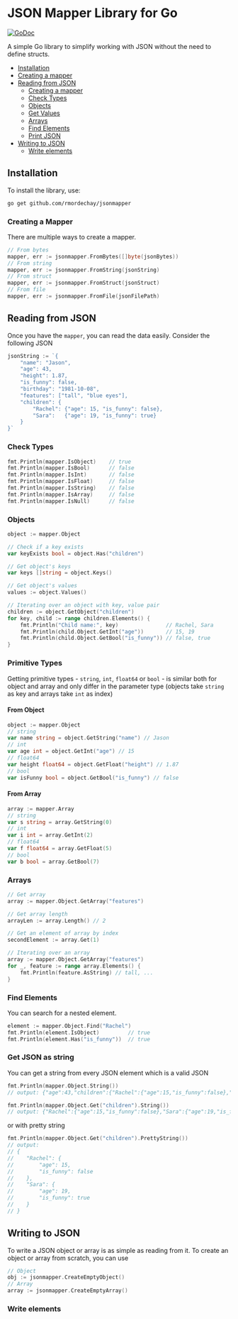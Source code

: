 # JSON Mapper Library for Go

[![GoDoc](https://pkg.go.dev/badge/badge)](https://pkg.go.dev/github.com/rmordechay/jsonmapper)

A simple Go library to simplify working with JSON without the need to define structs.

* [Installation](#Installation)
* [Creating a mapper](#creating-a-mapper)
* [Reading from JSON](#Reading-from-JSON)
  * [Creating a mapper](#creating-a-mapper)
  * [Check Types](#Check-Types)
  * [Objects](#Objects)
  * [Get Values](#Primitive-Types)
  * [Arrays](#Arrays)
  * [Find Elements](#Find-Elements)
  * [Print JSON](#Get-JSON-as-string)
* [Writing to JSON](#Writing-to-JSON)
  * [Write elements](#Write-elements)


## Installation
To install the library, use:

```bash
go get github.com/rmordechay/jsonmapper
```

### Creating a Mapper
There are multiple ways to create a mapper.
```go
// From bytes
mapper, err := jsonmapper.FromBytes([]byte(jsonBytes))
// From string
mapper, err := jsonmapper.FromString(jsonString)
// From struct
mapper, err := jsonmapper.FromStruct(jsonStruct)
// From file
mapper, err := jsonmapper.FromFile(jsonFilePath)
```

## Reading from JSON
Once you have the `mapper`, you can read the data easily. Consider the following JSON
```go
jsonString := `{
    "name": "Jason",
    "age": 43,
    "height": 1.87,
    "is_funny": false,
    "birthday": "1981-10-08",
    "features": ["tall", "blue eyes"],
    "children": {
        "Rachel": {"age": 15, "is_funny": false}, 
        "Sara":   {"age": 19, "is_funny": true}
    }
}`
```

### Check Types
```go
fmt.Println(mapper.IsObject)    // true
fmt.Println(mapper.IsBool)      // false
fmt.Println(mapper.IsInt)       // false
fmt.Println(mapper.IsFloat)     // false
fmt.Println(mapper.IsString)    // false
fmt.Println(mapper.IsArray)     // false
fmt.Println(mapper.IsNull)      // false
```

### Objects
```go
object := mapper.Object

// Check if a key exists
var keyExists bool = object.Has("children")

// Get object's keys
var keys []string = object.Keys()

// Get object's values
values := object.Values()

// Iterating over an object with key, value pair
children := object.GetObject("children")
for key, child := range children.Elements() {
    fmt.Println("Child name:", key)               // Rachel, Sara
    fmt.Println(child.Object.GetInt("age"))       // 15, 19
    fmt.Println(child.Object.GetBool("is_funny")) // false, true
}
```

### Primitive Types
Getting primitive types - `string`, `int`, `float64` or `bool` - is similar both for object and array and only differ
in the parameter type (objects take `string` as key and arrays take `int` as index)
#### From Object
```go
object := mapper.Object
// string 
var name string = object.GetString("name") // Jason
// int 
var age int = object.GetInt("age") // 15
// float64 
var height float64 = object.GetFloat("height") // 1.87
// bool 
var isFunny bool = object.GetBool("is_funny") // false
```
#### From Array
```go
array := mapper.Array
// string 
var s string = array.GetString(0)
// int 
var i int = array.GetInt(2)
// float64 
var f float64 = array.GetFloat(5)
// bool 
var b bool = array.GetBool(7)
```


### Arrays
```go
// Get array
array := mapper.Object.GetArray("features")

// Get array length
arrayLen := array.Length() // 2

// Get an element of array by index
secondElement := array.Get(1)

// Iterating over an array
array := mapper.Object.GetArray("features")
for _, feature := range array.Elements() {
    fmt.Println(feature.AsString) // tall, ...
}
```

### Find Elements
You can search for a nested element. 
```go
element := mapper.Object.Find("Rachel")
fmt.Println(element.IsObject)         // true 
fmt.Println(element.Has("is_funny"))  // true 
```

### Get JSON as string
You can get a string from every JSON element which is a valid JSON
```go
fmt.Println(mapper.Object.String())
// output: {"age":43,"children":{"Rachel":{"age":15,"is_funny":false},"Sara":{"age":19,"is_funny":true}},"features":["tall","blue eyes"],"is_funny":false,"name":"Jason"}

fmt.Println(mapper.Object.Get("children").String())
// output: {"Rachel":{"age":15,"is_funny":false},"Sara":{"age":19,"is_funny":true}}
```
or with pretty string 
```go
fmt.Println(mapper.Object.Get("children").PrettyString())
// output:
// {
//    "Rachel": {
//        "age": 15,
//        "is_funny": false
//    },
//    "Sara": {
//        "age": 19,
//        "is_funny": true
//    }
// }
```

## Writing to JSON
To write a JSON object or array is as simple as reading from it.
To create an object or array from scratch, you can use
```go
// Object
obj := jsonmapper.CreateEmptyObject()
// Array
array := jsonmapper.CreateEmptyArray()
```

### Write elements
